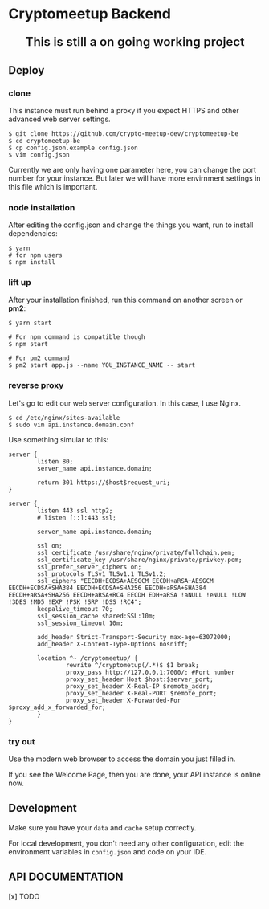 # Cryptomeetup Backend

<p align="center" style="font-size: 1.5rem; font-weight:600;">This is still a on going working project</p>

## Deploy

### clone

This instance must run behind a proxy if you expect HTTPS and other advanced web server settings.

```
$ git clone https://github.com/crypto-meetup-dev/cryptomeetup-be
$ cd cryptomeetup-be
$ cp config.json.example config.json
$ vim config.json
```

Currently we are only having one parameter here, you can change the port number for your instance. But later we will have more envirnment settings in this file which is important.    

### node installation

After editing the config.json and change the things you want, run to install dependencies:

```
$ yarn
# for npm users
$ npm install
```

### lift up

After your installation finished, run this command on another screen or **pm2**:

```
$ yarn start

# For npm command is compatible though
$ npm start

# For pm2 command
$ pm2 start app.js --name YOU_INSTANCE_NAME -- start
```

### reverse proxy

Let's go to edit our web server configuration. In this case, I use Nginx.

```
$ cd /etc/nginx/sites-available
$ sudo vim api.instance.domain.conf
```

Use something simular to this:

```
server {
        listen 80;
        server_name api.instance.domain;

        return 301 https://$host$request_uri;
}

server {
        listen 443 ssl http2;
        # listen [::]:443 ssl;

        server_name api.instance.domain;

        ssl on;
        ssl_certificate /usr/share/nginx/private/fullchain.pem;
        ssl_certificate_key /usr/share/nginx/private/privkey.pem;
        ssl_prefer_server_ciphers on;
        ssl_protocols TLSv1 TLSv1.1 TLSv1.2;
        ssl_ciphers "EECDH+ECDSA+AESGCM EECDH+aRSA+AESGCM EECDH+ECDSA+SHA384 EECDH+ECDSA+SHA256 EECDH+aRSA+SHA384 EECDH+aRSA+SHA256 EECDH+aRSA+RC4 EECDH EDH+aRSA !aNULL !eNULL !LOW !3DES !MD5 !EXP !PSK !SRP !DSS !RC4";
        keepalive_timeout 70;
        ssl_session_cache shared:SSL:10m;
        ssl_session_timeout 10m;

        add_header Strict-Transport-Security max-age=63072000;
        add_header X-Content-Type-Options nosniff;

        location ^~ /cryptomeetup/ {
                rewrite ^/cryptometup(/.*)$ $1 break;
                proxy_pass http://127.0.0.1:7000/; #Port number
                proxy_set_header Host $host:$server_port;
                proxy_set_header X-Real-IP $remote_addr;
                proxy_set_header X-Real-PORT $remote_port;
                proxy_set_header X-Forwarded-For $proxy_add_x_forwarded_for;
        }
}
```

### try out

Use the modern web browser to access the domain you just filled in.

If you see the Welcome Page, then you are done, your API instance is online now.

## Development

Make sure you have your `data` and `cache` setup correctly.

For local development, you don't need any other configuration, edit the environment variables in `config.json` and code on your IDE. 

## API DOCUMENTATION

[x] TODO